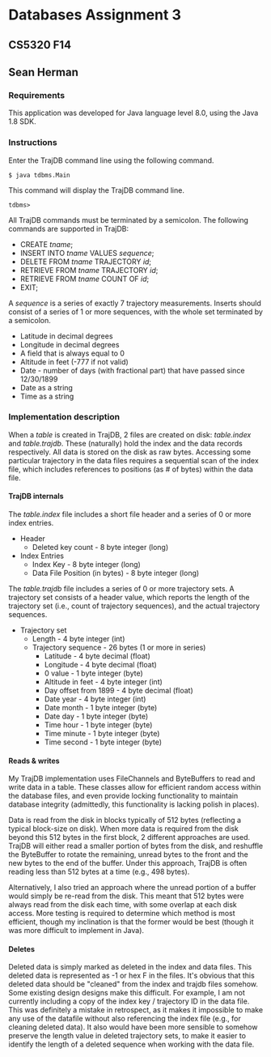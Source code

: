 # Databases Assignment 3
## CS5320 F14
## Sean Herman

### Requirements
This application was developed for Java language level 8.0, using the Java 1.8 SDK.

### Instructions
Enter the TrajDB command line using the following command.

    $ java tdbms.Main
   
This command will display the TrajDB command line.

    tdbms> 
   
All TrajDB commands must be terminated by a semicolon. The following commands are supported in TrajDB:

* CREATE *tname*;
* INSERT INTO *tname* VALUES *sequence*;
* DELETE FROM *tname* TRAJECTORY *id*;
* RETRIEVE FROM *tname* TRAJECTORY *id*;
* RETRIEVE FROM *tname* COUNT OF *id*;
* EXIT;

A *sequence* is a series of exactly 7 trajectory measurements. Inserts should consist of a series of 1 or more sequences, with the whole set terminated by a semicolon. 

* Latitude in decimal degrees
* Longitude in decimal degrees
* A field that is always equal to 0
* Altitude in feet (-777 if not valid)
* Date - number of days (with fractional part) that have passed since 12/30/1899
* Date as a string
* Time as a string

### Implementation description
When a *table* is created in TrajDB, 2 files are created on disk: *table.index* and *table.trajdb*. These (naturally) hold the index and the data records respectively.  All data is stored on the disk as raw bytes. Accessing some particular trajectory in the data files requires a sequential scan of the index file, which includes references to positions (as # of bytes) within the data file.
 
#### TrajDB internals
 
The *table.index* file includes a short file header and a series of 0 or more index entries.

* Header
    * Deleted key count - 8 byte integer (long)
* Index Entries
    * Index Key - 8 byte integer (long)
    * Data File Position (in bytes) - 8 byte integer (long)

The *table.trajdb* file includes a series of 0 or more trajectory sets. A trajectory set consists of a header value, which reports the length of the trajectory set (i.e., count of trajectory sequences), and the actual trajectory sequences.

* Trajectory set
    * Length - 4 byte integer (int)
    * Trajectory sequence - 26 bytes (1 or more in series)
        * Latitude - 4 byte decimal (float)
        * Longitude - 4 byte decimal (float)
        * 0 value - 1 byte integer (byte)
        * Altitude in feet - 4 byte integer (int)
        * Day offset from 1899 - 4 byte decimal (float)
        * Date year - 4 byte integer (int)
        * Date month - 1 byte integer (byte)
        * Date day - 1 byte integer (byte)
        * Time hour - 1 byte integer (byte)
        * Time minute - 1 byte integer (byte)
        * Time second - 1 byte integer (byte)

#### Reads & writes

My TrajDB implementation uses FileChannels and ByteBuffers to read and write data in a table. These classes allow for efficient random access within the database files, and even provide locking functionality to maintain database integrity (admittedly, this functionality is lacking polish in places). 

Data is read from the disk in blocks typically of 512 bytes (reflecting a typical block-size on disk). When more data is required from the disk beyond this 512 bytes in the first block, 2 different approaches are used. TrajDB will either read a smaller portion of bytes from the disk, and reshuffle the ByteBuffer to rotate the remaining, unread bytes to the front and the new bytes to the end of the buffer. Under this approach, TrajDB is often reading less than 512 bytes at a time (e.g., 498 bytes).

Alternatively, I also tried an approach where the unread portion of a buffer would simply be re-read from the disk. This meant that 512 bytes were always read from the disk each time, with some overlap at each disk access. More testing is required to determine which method is most efficient, though my inclination is that the former would be best (though it was more difficult to implement in Java).  

#### Deletes
Deleted data is simply marked as deleted in the index and data files. This deleted data is represented as -1 or hex F in the files. It's obvious that this deleted data should be "cleaned" from the index and trajdb files somehow. Some existing design designs make this difficult. For example, I am not currently including a copy of the index key / trajectory ID in the data file. This was definitely a mistake in retrospect, as it makes it impossible to make any use of the datafile without also referencing the index file (e.g., for cleaning deleted data). It also would have been more sensible to somehow preserve the length value in deleted trajectory sets, to make it easier to identify the length of a deleted sequence when working with the data file.